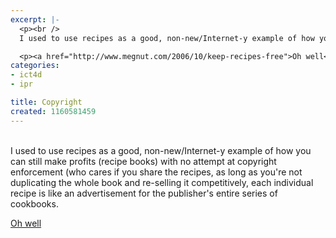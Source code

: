 ```yaml
---
excerpt: |-
  <p><br />
  I used to use recipes as a good, non-new/Internet-y example of how you can still make profits (recipe books) with no attempt at copyright enforcement (who cares if you share the recipes, as long as you're not duplicating the whole book and re-selling it competitively, each individual recipe is like an advertisement for the publisher's entire series of cookbooks.</p>

  <p><a href="http://www.megnut.com/2006/10/keep-recipes-free">Oh well</a></p>
categories:
- ict4d
- ipr

title: Copyright
created: 1160581459
---
```

<p><br />
I used to use recipes as a good, non-new/Internet-y example of how you can still make profits (recipe books) with no attempt at copyright enforcement (who cares if you share the recipes, as long as you're not duplicating the whole book and re-selling it competitively, each individual recipe is like an advertisement for the publisher's entire series of cookbooks.</p>

<p><a href="http://www.megnut.com/2006/10/keep-recipes-free">Oh well</a></p>
